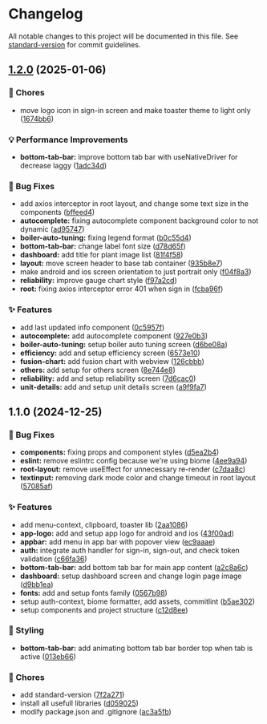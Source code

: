 # Changelog

All notable changes to this project will be documented in this file. See [standard-version](https://github.com/conventional-changelog/standard-version) for commit guidelines.

## [1.2.0](https://github.com/badawi1713/soket-mobile/compare/v1.1.0...v1.2.0) (2025-01-06)


### 🚚 Chores

* move logo icon in sign-in screen and make toaster theme to light only ([1674bb6](https://github.com/badawi1713/soket-mobile/commit/1674bb652ff97245eddf6ccc0de8c8fff6bfd7f9))


### 💡 Performance Improvements

* **bottom-tab-bar:** improve bottom tab bar with useNativeDriver for decrease laggy ([1adc34d](https://github.com/badawi1713/soket-mobile/commit/1adc34daa051072765ffddaef5b333c3b824e997))


### 🐛 Bug Fixes

* add axios interceptor in root layout, and change some text size in the components ([bffeed4](https://github.com/badawi1713/soket-mobile/commit/bffeed4a6d23d405005b50f3c7ac41e11a6ef75f))
* **autocomplete:** fixing autocomplete component background color to not dynamic ([ad95747](https://github.com/badawi1713/soket-mobile/commit/ad957473854017f10a7cb395da7950a3aa8c157f))
* **boiler-auto-tuning:** fixing legend format ([b0c55d4](https://github.com/badawi1713/soket-mobile/commit/b0c55d4d624f7e4c0689f8431cd7e805c44d6047))
* **bottom-tab-bar:** change label font size ([d78d65f](https://github.com/badawi1713/soket-mobile/commit/d78d65f75f49d35780bc94feaf248a6406d8c1c1))
* **dashboard:** add title for plant image list ([81f4f58](https://github.com/badawi1713/soket-mobile/commit/81f4f58c4504a509aafb52c4c5970e7e83d93152))
* **layout:** move screen header to base tab container ([935b8e7](https://github.com/badawi1713/soket-mobile/commit/935b8e70cfb11bd7cb8260de639b0b6be813d8e6))
* make android and ios screen orientation to just portrait only ([f04f8a3](https://github.com/badawi1713/soket-mobile/commit/f04f8a36ac1448eb298276678598f5c67232a0c5))
* **reliability:** improve gauge chart style ([f97a2cd](https://github.com/badawi1713/soket-mobile/commit/f97a2cdc0854b3d954cc383d584319e2846180b3))
* **root:** fixing axios interceptor error 401 when sign in ([fcba96f](https://github.com/badawi1713/soket-mobile/commit/fcba96f5d0d29f536a25b02f21e99b6f039ff37b))


### ✨ Features

* add last updated info component ([0c5957f](https://github.com/badawi1713/soket-mobile/commit/0c5957f055ba71effc5817954e97100cf4d69314))
* **autocomplete:** add autocomplete component ([927e0b3](https://github.com/badawi1713/soket-mobile/commit/927e0b33cf8058548bfcb16814600ed30b783ed1))
* **boiler-auto-tuning:** setup boiler auto tuning screen ([d6be08a](https://github.com/badawi1713/soket-mobile/commit/d6be08a87342bf7df87a278eedd8fc41f824eb38))
* **efficiency:** add and setup efficiency screen ([6573e10](https://github.com/badawi1713/soket-mobile/commit/6573e105fddf13ae5a7c8958fa3d1b266ac17cca))
* **fusion-chart:** add fusion chart with webview ([126cbbb](https://github.com/badawi1713/soket-mobile/commit/126cbbbea6190a5d9e99de056cf3d475b6af18fa))
* **others:** add setup for others screen ([8e744e8](https://github.com/badawi1713/soket-mobile/commit/8e744e87c79baaec94bcb04996e80ef01c909efa))
* **reliability:** add and setup reliability screen ([7d6cac0](https://github.com/badawi1713/soket-mobile/commit/7d6cac0cbb2f0ff2dc8a1d25e580ea12001c5b5f))
* **unit-details:** add and setup unit details screen ([a9f9fa7](https://github.com/badawi1713/soket-mobile/commit/a9f9fa7ae604ed46880fe2d3ec67a30f5d1ddaeb))

## 1.1.0 (2024-12-25)


### 🐛 Bug Fixes

* **components:** fixing props and component styles ([d5ea2b4](https://github.com/badawi1713/soket-mobile/commit/d5ea2b4e5309c73216e7f70525ae4ec7cd22dc3b))
* **eslint:** remove eslintrc config because we're using biome ([4ee9a94](https://github.com/badawi1713/soket-mobile/commit/4ee9a9402b3355536c91fdd1536303b83413f0ea))
* **root-layout:** remove useEffect for unnecessary re-render ([c7daa8c](https://github.com/badawi1713/soket-mobile/commit/c7daa8c9a2352fe9f5f61d4f0086c16125f0fc0c))
* **textinput:** removing dark mode color and change timeout in root layout ([57085af](https://github.com/badawi1713/soket-mobile/commit/57085afa14cf64793896f3ff769c6503125229a3))


### ✨ Features

* add menu-context, clipboard, toaster lib ([2aa1086](https://github.com/badawi1713/soket-mobile/commit/2aa10867ce5f66f3d9e949834fd14050907ae49e))
* **app-logo:** add and setup app logo for android and ios ([43f00ad](https://github.com/badawi1713/soket-mobile/commit/43f00ad7fdeb6fc14c6852711d4bdc122b2f0a2a))
* **appbar:** add menu in app bar with popover view ([ec9aaae](https://github.com/badawi1713/soket-mobile/commit/ec9aaae28375949b193e15ca7d84bdc1a4d1075e))
* **auth:** integrate auth handler for sign-in, sign-out, and check token validation ([c66fa36](https://github.com/badawi1713/soket-mobile/commit/c66fa3697791979229303b690045e4d1551aab2d))
* **bottom-tab-bar:** add bottom tab bar for main app content ([a2c8a6c](https://github.com/badawi1713/soket-mobile/commit/a2c8a6c44136e13c9c25577464b5450b92e92cff))
* **dashboard:** setup dashboard screen and change login page image ([d9bb1ea](https://github.com/badawi1713/soket-mobile/commit/d9bb1eaf45167a556ec6922dae243981742aa17a))
* **fonts:** add and setup fonts family ([0567b98](https://github.com/badawi1713/soket-mobile/commit/0567b98badd1471f3e3451d41dd311ab33c4ba3d))
* setup auth-context, biome formatter, add assets, commitlint ([b5ae302](https://github.com/badawi1713/soket-mobile/commit/b5ae302e0174eac143ae56b35b086ab3cc6cd9aa))
* setup components and project structure ([c12d8ee](https://github.com/badawi1713/soket-mobile/commit/c12d8ee2e2948448e0fdb3f3b77f783ecdce79ec))


### 🎨 Styling

* **bottom-tab-bar:** add animating bottom tab bar border top when tab is active ([013eb66](https://github.com/badawi1713/soket-mobile/commit/013eb661a6def40e91bda81ee8a98c4b849530f6))


### 🚚 Chores

* add standard-version ([7f2a271](https://github.com/badawi1713/soket-mobile/commit/7f2a27128b356b65117fd06fb21a6108822a79d7))
* install all usefull libraries ([d059025](https://github.com/badawi1713/soket-mobile/commit/d05902505c76a37c5ed68f622e4f9800fa6396bf))
* modify package.json and .gitignore ([ac3a5fb](https://github.com/badawi1713/soket-mobile/commit/ac3a5fb9474398b6341c0fb6f15035961bf1b5e2))
